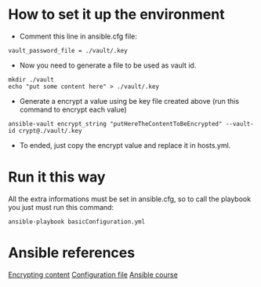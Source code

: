 # How to set it up the environment
- Comment this line in ansible.cfg file:
```
vault_password_file = ./vault/.key
```
- Now you need to generate a file to be used as vault id.
```
mkdir ./vault
echo "put some content here" > ./vault/.key
```
- Generate a encrypt a value using be key file created above (run this command to encrypt each value)
```
ansible-vault encrypt_string "putHereTheContentToBeEncrypted" --vault-id crypt@./vault/.key
```
- To ended, just copy the encrypt value and replace it in hosts.yml.

# Run it this way
All the extra informations must be set in ansible.cfg, so to call the playbook you just must run this command:
```
ansible-playbook basicConfiguration.yml
```

# Ansible references
[Encrypting content](https://docs.ansible.com/ansible/latest/user_guide/vault.html)
[Configuration file](https://docs.ansible.com/ansible/2.4/intro_configuration.html#vault-password-file)
[Ansible course](https://ambevtech.udemy.com/course/ultimate-ansible-bootcamp)